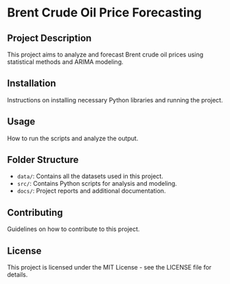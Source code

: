# Brent Crude Oil Price Forecasting

## Project Description
This project aims to analyze and forecast Brent crude oil prices using statistical methods and ARIMA modeling.

## Installation
Instructions on installing necessary Python libraries and running the project.

## Usage
How to run the scripts and analyze the output.

## Folder Structure
- `data/`: Contains all the datasets used in this project.
- `src/`: Contains Python scripts for analysis and modeling.
- `docs/`: Project reports and additional documentation.

## Contributing
Guidelines on how to contribute to this project.

## License
This project is licensed under the MIT License - see the LICENSE file for details.
